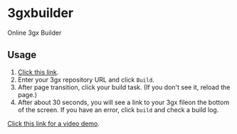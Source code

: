 # 3gxbuilder
Online 3gx Builder

## Usage

1. [Click this link](https://dl3gx.up.railway.app/).
2. Enter your 3gx repository URL and click `Build`.
3. After page transition, click your build task. (If you don't see it, reload the page.)
4. After about 30 seconds, you will see a link to your 3gx fileon the bottom of the screen. If you have an error, click `build` and check a build log.

[Click this link for a video demo](https://youtu.be/nIMPSGMAB2U).
